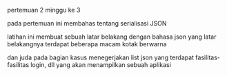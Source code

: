 pertemuan 2 minggu ke 3

pada pertemuan ini membahas tentang serialisasi JSON 

latihan ini membuat sebuah latar belakang dengan bahasa json  yang  latar belakangnya terdapat beberapa macam kotak berwarna 

dan juda pada bagian kasus menegerjakan list json yang terdapat fasilitas-fasilitas login, dll yang akan menampilkan sebuah aplikasi